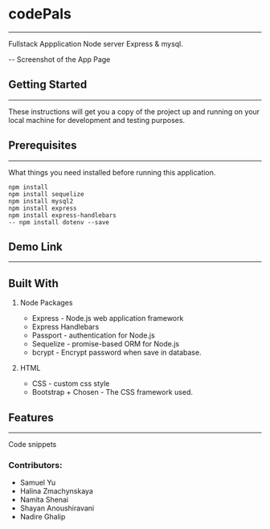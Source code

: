 # codePals
<hr />
Fullstack Appplication Node server Express &amp; mysql. 

-- Screenshot of the App Page  

## Getting Started
<hr/>
These instructions will get you a copy of the project up and running on your local machine for development and testing purposes.

## Prerequisites
<hr />
What things you need installed before running this application.

    npm install 
    npm install sequelize 
    npm install mysql2
    npm install express 
    npm install express-handlebars 
    -- npm install dotenv --save


## Demo Link 
<hr /> 

## Built With 
1. Node Packages 
    * Express - Node.js web application framework
     * Express Handlebars 
     * Passport - authentication for Node.js
     * Sequelize - promise-based ORM for Node.js
     * bcrypt - Encrypt password when save in database.
    
 2. HTML
    * CSS - custom css style 
    * Bootstrap + Chosen   - The CSS framework used.


## Features 
<hr/> 

Code snippets 

### Contributors: 
* Samuel Yu
* Halina Zmachynskaya
* Namita Shenai 
* Shayan Anoushiravani
* Nadire Ghalip